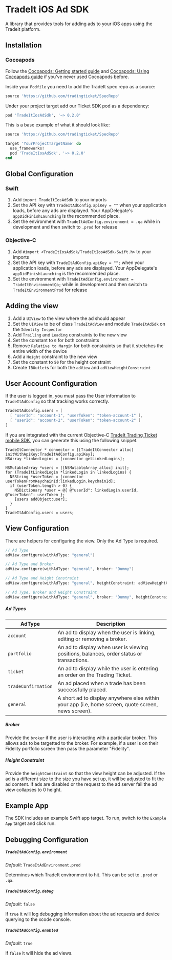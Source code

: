 # TradeIt iOS Ad SDK

A library that provides tools for adding ads to your iOS apps using the TradeIt platform.

## Installation

### Cocoapods
Follow the [Cocoapods: Getting started guide](https://guides.cocoapods.org/using/getting-started.html) and [Cocoapods: Using Cocoapods guide](https://guides.cocoapods.org/using/using-cocoapods.html) if you've never used Cocoapods before.

Inside your `Podfile` you need to add the TradeIt spec repo as a source:

```ruby
source 'https://github.com/tradingticket/SpecRepo'
```

Under your project target add our Ticket SDK pod as a dependency:

```ruby
pod 'TradeItIosAdSdk', '~> 0.2.0'
```

This is a base example of what it should look like:

```ruby
source 'https://github.com/tradingticket/SpecRepo'

target 'YourProjectTargetName' do
  use_frameworks!
  pod 'TradeItIosAdSdk', '~> 0.2.0'
end
```

## Global Configuration

### Swift

1. Add `import TradeItIosAdSdk` to your imports
1. Set the API key with `TradeItAdConfig.apiKey = ""` when your application loads, before any ads are displayed. Your AppDelegate's `appDidFinishLaunching` is the recommended place.
1. Set the environment with `TradeItAdConfig.environment = .qa` while in development and then switch to `.prod` for release

### Objective-C

1. Add `#import <TradeItIosAdSdk/TradeItIosAdSdk-Swift.h>` to your imports
1. Set the API key with `TradeItAdConfig.apiKey = "";` when your application loads, before any ads are displayed. Your AppDelegate's `appDidFinishLaunching` is the recommended place.
1. Set the environment with `TradeItAdConfig.environment = TradeItEnvironmentQa;` while in development and then switch to `TradeItEnvironmentProd` for release

## Adding the view

1. Add a `UIView` to the view where the ad should appear
1. Set the `UIView` to be of class `TradeItAdView` and module `TradeItAdSdk` on the `Identity Inspector`
1. Add `Trailing` and `Leading` constraints to the new view
1. Set the constant to `0` for both constraints
1. Remove `Relative to Margin` for both constraints so that it stretches the entire width of the device
1. Add a `Height` constraint to the new view
1. Set the constant to `50` for the height constraint
1. Create `IBOutlet`s for both the `adView` and `adViewHeightConstraint`

## User Account Configuration

If the user is logged in, you must pass the User information to `TradeItAdConfig` so that tracking works correctly.

```swift
TradeItAdConfig.users = [
  [ "userId": "account-1", "userToken": "token-account-1" ],
  [ "userId": "account-2", "userToken": "token-account-2" ]
]
```

If you are integrated with the current Objective-C [TradeIt Trading Ticket mobile SDK](https://github.com/tradingticket/TradeItIosTicketSDK), you can generate this using the following snippet.

```objc
TradeItConnector * connector = [[TradeItConnector alloc] initWithApiKey:TradeItAdConfig.apiKey];
NSArray *linkedLogins = [connector getLinkedLogins];

NSMutableArray *users = [[NSMutableArray alloc] init];
for (TradeItLinkedLogin *linkedLogin in linkedLogins) {
  NSString *userToken = [connector userTokenFromKeychainId:linkedLogin.keychainId];
  if (userToken.length > 0) {
    NSDictionary *user = @{ @"userId": linkedLogin.userId, @"userToken": userToken };
    [users addObject:user];
  }
}
TradeItAdConfig.users = users;
```

## View Configuration

There are helpers for configuring the view. Only the Ad Type is required.

```swift
// Ad Type
adView.configure(withAdType: "general")

// Ad Type and Broker
adView.configure(withAdType: "general", broker: "Dummy")

// Ad Type and Height Constraint
adView.configure(withAdType: "general", heightConstraint: adViewHeightConstraint)

// Ad Type, Broker and Height Constraint
adView.configure(withAdType: "general", broker: "Dummy", heightConstraint: adViewHeightConstraint)
```

##### Ad Types

AdType | Description
--- | ---
`account` | An ad to display when the user is linking, editing or removing a broker.
`portfolio` | An ad to display when user is viewing positions, balances, order status or transactions.
`ticket` | An ad to display while the user is entering an order on the Trading Ticket.
`tradeConfirmation` | An ad placed when a trade has been successfully placed.
`general` | A short ad to display anywhere else within your app (i.e, home screen, quote screen, news screen).

##### Broker
Provide the `broker` if the user is interacting with a particular broker.
This allows ads to be targetted to the broker.
For example, if a user is on their Fidelity portfolio screen then pass the parameter "Fidelity".

##### Height Constraint
Provide the `heightConstraint` so that the view height can be adjusted.
If the ad is a different size to the size you have set up, it will be adjusted to fit the ad content.
If ads are disabled or the request to the ad server fail the ad view collapses to 0 height.

## Example App

The SDK includes an example Swift app target. To run, switch to the `Example App` target and click run.

## Debugging Configuration

##### `TradeItAdConfig.environment`

*Default*: `TradeItAdEnvironment.prod`

Determines which TradeIt environment to hit. This can be set to `.prod` or `.qa`.

##### `TradeItAdConfig.debug`

*Default*: `false`

If `true` it will log debugging information about the ad requests and device querying to the xcode console.

##### `TradeItAdConfig.enabled`

*Default*: `true`

If `false` it will hide the ad views.
